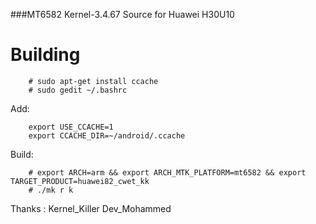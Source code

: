 ###MT6582 Kernel-3.4.67 Source for Huawei H30U10
# Building

		# sudo apt-get install ccache
		# sudo gedit ~/.bashrc
Add:

		export USE_CCACHE=1
		export CCACHE_DIR=~/android/.ccache

Build:

		# export ARCH=arm && export ARCH_MTK_PLATFORM=mt6582 && export TARGET_PRODUCT=huawei82_cwet_kk
		# ./mk r k
    
Thanks :
Kernel_Killer
Dev_Mohammed

